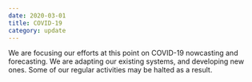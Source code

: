 ```yaml
---
date: 2020-03-01
title: COVID-19
category: update
---
```


We are focusing our efforts at this point on COVID-19
nowcasting and forecasting. We are adapting our existing systems, and
developing new ones. Some of our regular activities may be halted as a
result.